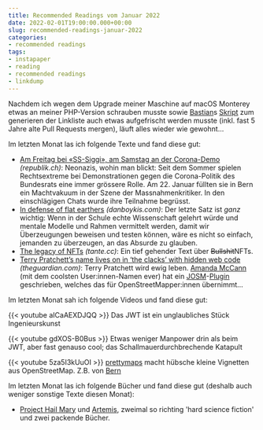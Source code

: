 ```yaml
---
title: Recommended Readings vom Januar 2022
date: 2022-02-01T19:00:00.000+00:00
slug: recommended-readings-januar-2022
categories:
- recommended readings
tags:
- instapaper
- reading
- recommended readings
- linkdump
---
```


Nachdem ich wegen dem Upgrade meiner Maschine auf macOS Monterey etwas an meiner PHP-Version schrauben musste sowie [Bastian](https://bastianwidmer.ch/v7/)s [Skript](https://github.com/dasrecht/pinboard-angelesen/commits/master) zum generieren der Linkliste auch etwas aufgefrischt werden musste (inkl. fast 5 Jahre alte Pull Requests mergen), läuft alles wieder wie gewohnt...

Im letzten Monat las ich folgende Texte und fand diese gut:

- [Am Freitag bei «SS-Siggi», am Samstag an der Corona-Demo](https://www.republik.ch/2022/01/29/am-freitag-bei-ss-siggi-am-samstag-an-der-corona-demo) *(republik.ch)*: Neonazis, wohin man blickt: Seit dem Sommer spielen Rechts­extreme bei Demonstrationen gegen die Corona-Politik des Bundesrats eine immer grössere Rolle. Am 22. Januar füllten sie in Bern ein Macht­vakuum in der Szene der Massnahmen­kritiker. In den einschlägigen Chats wurde ihre Teilnahme begrüsst.
- [In defense of flat earthers](http://danboykis.com/posts/flat-earth/) *(danboykis.com)*: Der letzte Satz ist *ganz* wichtig: Wenn in der Schule echte Wissenschaft gelehrt würde und mentale Modelle und Rahmen vermittelt werden, damit wir Überzeugungen beweisen und testen können, wäre es nicht so einfach, jemanden zu überzeugen, an das Absurde zu glauben.
- [The legacy of NFTs](https://tante.cc/2022/01/11/the-legacy-of-nfts/) *(tante.cc)*: Ein tief gehender Text über <del>Bullshit</del>NFTs.
- [Terry Pratchett’s name lives on in ‘the clacks’ with hidden web code](http://www.theguardian.com/books/shortcuts/2015/mar/17/terry-pratchetts-name-lives-on-in-the-clacks-with-hidden-web-code) *(theguardian.com)*: Terry Pratchett wird ewig leben. [Amanda McCann](https://www.openstreetmap.org/user/᚛ᚐᚋᚐᚅᚇᚐ᚜%20🏳%EF%B8%8F%E2%80%8D🌈) (mit dem coolsten User:innen-Namen ever) hat ein [JOSM](https://josm.openstreetmap.de)-[Plugin](https://github.com/amandasaurus/josm-pTerry) geschrieben, welches das für OpenStreetMapper:innen übernimmt...

Im letzten Monat sah ich folgende Videos und fand diese gut:

{{< youtube aICaAEXDJQQ >}}
Das JWT ist ein unglaubliches Stück Ingenieurskunst

{{< youtube gdXOS-B0Bus >}}
Etwas weniger Manpower drin als beim JWT, aber fast genauso cool; das Schallmauerdurchbrechende Katapult

{{< youtube 5za5I3kUuOI >}}
[prettymaps](https://github.com/marceloprates/prettymaps) macht hübsche kleine Vignetten aus OpenStreetMap.
Z.B. von [Bern](https://www.flickr.com/photos/habi/51914751779/)

Im letzten Monat las ich folgende Bücher und fand diese gut (deshalb auch weniger sonstige Texte diesen Monat):

- [Project Hail Mary](https://www.goodreads.com/book/show/54906250-project-hail-mary) und [Artemis](https://www.goodreads.com/book/show/50812451-artemis), zweimal so richting 'hard science fiction' und zwei packende Bücher.
